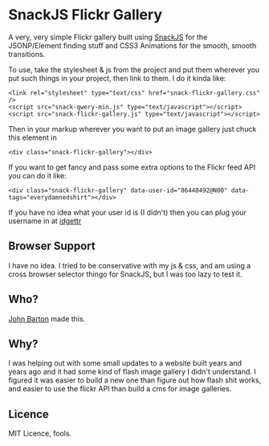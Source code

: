 SnackJS Flickr Gallery
===

A very, very simple Flickr gallery built using [SnackJS](https://github.com/rpflorence/snack) for the JSONP/Element finding stuff and CSS3 Animations for the smooth, smooth transitions.

To use, take the stylesheet & js from the project and put them wherever you put such things in your project, then link to them. I do it kinda like:


    <link rel="stylesheet" type="text/css" href="snack-flickr-gallery.css" />
    <script src="snack-qwery-min.js" type="text/javascript"></script>
    <script src="snack-flickr-gallery.js" type="text/javascript"></script>

Then in your markup wherever you want to put an image gallery just chuck this element in

    <div class="snack-flickr-gallery"></div>

If you want to get fancy and pass some extra options to the Flickr feed API you can do it like:

    <div class="snack-flickr-gallery" data-user-id="86448492@N00" data-tags="everydamnedshirt"></div>

If you have no idea what your user id is (I didn't) then you can plug your username in at [idgettr](everydamnedshirt)

Browser Support
---

I have no idea. I tried to be conservative with my js & css, and am using a cross browser selector thingo for SnackJS, but I was too lazy to test it.

Who?
---

[John Barton](https://johnbarton.co/) made this.

Why?
---

I was helping out with some small updates to a website built years and years ago and it had some kind of flash image gallery I didn't understand. I figured it was easier to build a new one than figure out how flash shit works, and easier to use the flickr API than build a cms for image galleries.

Licence
---

MIT Licence, fools.

